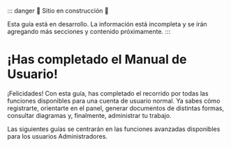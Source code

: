 ::: danger
🚧 Sitio en construcción 🚧

Esta guía está en desarrollo. La información está incompleta y se irán agregando más secciones y contenido próximamente.
:::

# ¡Has completado el Manual de Usuario!

¡Felicidades! Con esta guía, has completado el recorrido por todas las funciones disponibles para una cuenta de usuario normal. Ya sabes cómo registrarte, orientarte en el panel, generar documentos de distintas formas, consultar diagramas y, finalmente, administrar tu trabajo.

Las siguientes guías se centrarán en las funciones avanzadas disponibles para los usuarios Administradores.